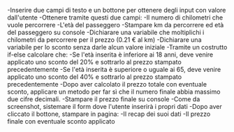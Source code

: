 <!--
CONSEGNA:
Descrizione:
Scrivere un programma che chieda all’utente:
Il numero di chilometri da percorrere
Età del passeggero
Sulla base di queste informazioni dovrà calcolare il prezzo totale del biglietto di viaggio, secondo le seguenti regole:
il prezzo del biglietto è definito in base ai km (0.21 € al km)
va applicato uno sconto del 20% per i minorenni
va applicato uno sconto del 40% per gli over 65.
MILESTONE 1:
Iniziamo implementando il programma senza alcuna estetica: usando esclusivamente due input e un bottone (non stilizzati), realizziamo le specifiche scritte sopra. La risposta finale (o output) sarà anch’essa da scrivere in console.
MILESTONE 2:
Solo una volta che il milestone 1 sarà completo e funzionante allora realizzeremo un form in pagina in cui l’utente potrà inserire i dati e visualizzare il calcolo finale con il prezzo, come da screenshot allegato. Il recap dei dati e l’output del prezzo finale, andranno quindi stampati in pagina (il prezzo dovrà essere formattato con massimo due decimali, per indicare i centesimi sul prezzo). -->

<!-- RISOLUZIONE DELL'ESERCIZIO -->
-Inserire due campi di testo e un bottone per ottenere degli input con valore dall'utente
-Ottenere tramite questi due campi: 
    -Il numero di chilometri che vuole percorrere
    -L'età del passeggero
-Stampare km da percorrere ed età del passeggero su console
-Dichiarare una variabile che moltiplichi i chilometri da percorrere per il prezzo (0.21 € al km)
-Dichiarare una variabile per lo sconto senza darle alcun valore iniziale
    -Tramite un costrutto if-else calcolare che:
        -Se l'età inserita è inferiore ai 18 anni, deve venire applicato uno sconto del 20% e sottrarlo al prezzo stampato precedentemente
        -Se l'età inserita è superiore o uguale ai 65, deve venire applicato uno sconto del 40% e sottrarlo al prezzo stampato precedentemente
-Dopo aver calcolato il prezzo totale con eventuale sconto, applicare un metodo per far sì che il numero finale abbia massimo due cifre decimali.
-Stampare il prezzo finale su console
-Come da screenshot, sistemare il form dove l'utente inserirà i propri dati
-Dopo aver cliccato il bottone, stampare in pagina:
    -Il recap dei suoi dati
    -Il prezzo finale con eventuale sconto applicato